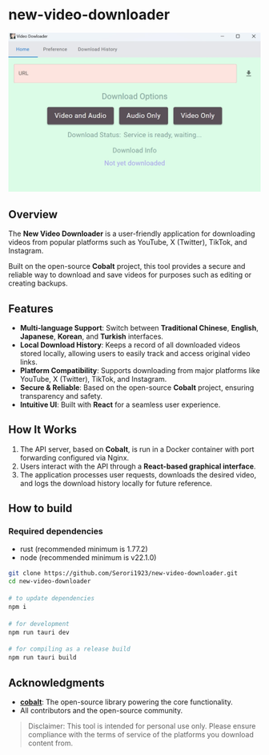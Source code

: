 # new-video-downloader

![homePage](readme-image/homePage.jpg)

## Overview
The **New Video Downloader** is a user-friendly application for downloading videos from popular platforms such as YouTube, X (Twitter), TikTok, and Instagram.

Built on the open-source **Cobalt** project, this tool provides a secure and reliable way to download and save videos for purposes such as editing or creating backups.

## Features
- **Multi-language Support**: Switch between **Traditional Chinese**, **English**, **Japanese**, **Korean**, and **Turkish** interfaces.
- **Local Download History**: Keeps a record of all downloaded videos stored locally, allowing users to easily track and access original video links.
- **Platform Compatibility**: Supports downloading from major platforms like YouTube, X (Twitter), TikTok, and Instagram.
- **Secure & Reliable**: Based on the open-source **Cobalt** project, ensuring transparency and safety.
- **Intuitive UI**: Built with **React** for a seamless user experience.

## How It Works
1. The API server, based on **Cobalt**, is run in a Docker container with port forwarding configured via Nginx.
2. Users interact with the API through a **React-based graphical interface**.
3. The application processes user requests, downloads the desired video, and logs the download history locally for future reference.

## How to build

### Required dependencies

- rust (recommended minimum is 1.77.2)
- node (recommended minimum is v22.1.0)

```sh
git clone https://github.com/Serori1923/new-video-downloader.git
cd new-video-downloader

# to update dependencies
npm i

# for development
npm run tauri dev

# for compiling as a release build
npm run tauri build
```

## Acknowledgments
- **[cobalt](https://github.com/imputnet/cobalt)**: The open-source library powering the core functionality.
- All contributors and the open-source community.
> Disclaimer: This tool is intended for personal use only. Please ensure compliance with the terms of service of the platforms you download content from.